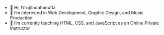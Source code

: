 - 👋 Hi, I’m @noahanutta
- 👀 I’m interested in Web Development, Graphic Design, and Music Production
- 🌱 I’m currently teaching HTML, CSS, and JavaScript as an Online Private Instructor

<!---
noahanutta/noahanutta is a ✨ special ✨ repository because its `README.md` (this file) appears on your GitHub profile.
You can click the Preview link to take a look at your changes.
--->
